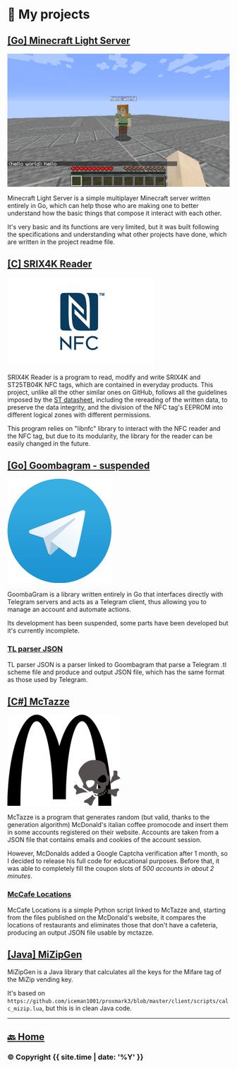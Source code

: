 # 🔨 My projects

## [\[Go\] Minecraft Light Server](https://github.com/ErikPelli/MinecraftLightServer)
![Minecraft](projects/mclight.png)

Minecraft Light Server is a simple multiplayer Minecraft server written entirely in Go, which can help those who are making one to better understand how the basic things that compose it interact with each other.

It's very basic and its functions are very limited, but it was built following the specifications and understanding what other projects have done, which are written in the project readme file.

## [\[C\] SRIX4K Reader](https://github.com/ErikPelli/SRIX4K-Reader)
![NFC](projects/nfc.png)

SRIX4K Reader is a program to read, modify and write SRIX4K and ST25TB04K NFC tags, which are contained in everyday products.
This project, unlike all the other similar ones on GitHub, follows all the guidelines imposed by the [ST datasheet](https://www.st.com/resource/en/datasheet/st25tb04k.pdf), including the rereading of the written data, to preserve the data integrity, and the division of the NFC tag's EEPROM into different logical zones with different permissions.

This program relies on "libnfc" library to interact with the NFC reader and the NFC tag, but due to its modularity, the library for the reader can be easily changed in the future.

## [\[Go\] Goombagram - suspended](https://github.com/GoombaGram/GoombaGram)
![Telegram](projects/telegram.png)

GoombaGram is a library written entirely in Go that interfaces directly with Telegram servers and acts as a Telegram client, thus allowing you to manage an account and automate actions.

Its development has been suspended, some parts have been developed but it's currently incomplete.

### [TL parser JSON](https://github.com/GoombaGram/TL-parser-JSON)
TL parser JSON is a parser linked to Goombagram that parse a Telegram .tl scheme file and produce and output JSON file, which has the same format as those used by Telegram.

## [\[C\#\] McTazze](https://github.com/McTazze)
![McTazze](projects/mctazze.png)

McTazze is a program that generates random (but valid, thanks to the generation algorithm) McDonald's italian coffee promocode and insert them in some accounts registered on their website. Accounts are taken from a JSON file that contains emails and cookies of the account session.

However, McDonalds added a Google Captcha verification after 1 month, so I decided to release his full code for educational purposes.
Before that, it was able to completely fill the coupon slots of _500 accounts in about 2 minutes_.

### [McCafe Locations](https://github.com/ErikPelli/McCafe-Locations)
McCafe Locations is a simple Python script linked to McTazze and, starting from the files published on the McDonald's website, it compares the locations of restaurants and eliminates those that don't have a cafeteria, producing an output JSON file usable by mctazze.

## [\[Java\] MiZipGen](https://github.com/MiZipGen)
MiZipGen is a Java library that calculates all the keys for the Mifare tag of the MiZip vending key. 

It's based on `https://github.com/iceman1001/proxmark3/blob/master/client/scripts/calc_mizip.lua`, but this is in clean Java code.

---

## [🔙 Home](/)

### © Copyright {{ site.time | date: '%Y' }}
